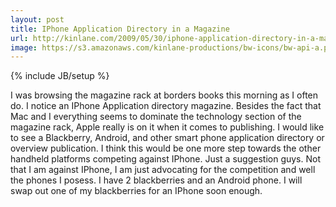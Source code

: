 ```yaml
---
layout: post
title: IPhone Application Directory in a Magazine
url: http://kinlane.com/2009/05/30/iphone-application-directory-in-a-magazine/
image: https://s3.amazonaws.com/kinlane-productions/bw-icons/bw-api-a.png
---
```

{% include JB/setup %}
I was browsing the magazine rack at borders books this morning as I often do. I notice an IPhone Application directory magazine. Besides the fact that Mac and I everything seems to dominate the technology section of the magazine rack, Apple really is on it when it comes to publishing.
I would like to see a Blackberry, Android, and other smart phone application directory or overview publication. I think this would be one more step towards the other handheld platforms competing against IPhone.
Just a suggestion guys. Not that I am against IPhone, I am just advocating for the competition and well the phones I posess. I have 2 blackberries and an Android phone.
I will swap out one of my blackberries for an IPhone soon enough.
